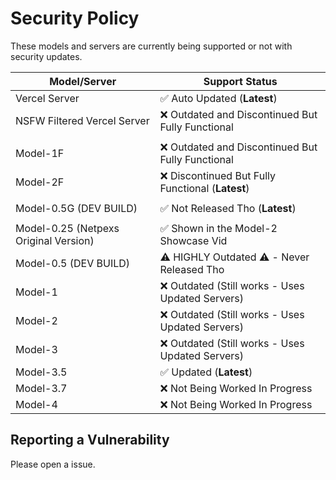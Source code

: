 # Security Policy

These models and servers are currently being supported or not with security updates.

| Model/Server | Support Status          |
| ------- | ------------------ |
| Vercel Server | :white_check_mark: Auto Updated (**Latest**)|
| NSFW Filtered Vercel Server | ❌ Outdated and Discontinued But Fully Functional |
|  |  |
| Model-1F | ❌ Outdated and Discontinued But Fully Functional |
| Model-2F | ❌ Discontinued But Fully Functional (**Latest**) |
|  |  |
| Model-0.5G (DEV BUILD) | ✅ Not Released Tho (**Latest**) |
|  |  |
| Model-0.25 (Netpexs Original Version)| ✅ Shown in the Model-2 Showcase Vid |
| Model-0.5 (DEV BUILD)| ⚠️ HIGHLY Outdated ⚠️ - Never Released Tho |
| Model-1 | ❌ Outdated (Still works - Uses Updated Servers) |
| Model-2 | ❌ Outdated (Still works - Uses Updated Servers) |
| Model-3 | ❌ Outdated (Still works - Uses Updated Servers) |
| Model-3.5 | ✅ Updated (**Latest**) |
| Model-3.7 | ❌ Not Being Worked In Progress |
| Model-4 | ❌ Not Being Worked In Progress |

## Reporting a Vulnerability

Please open a issue.
